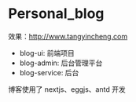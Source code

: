 # Personal_blog

效果：http://www.tangyincheng.com

- blog-ui: 前端项目
- blog-admin: 后台管理平台
- blog-service: 后台

博客使用了 nextjs、eggjs、antd 开发
